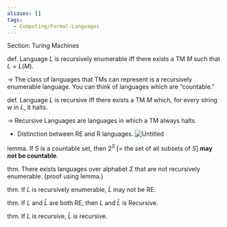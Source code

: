 ```yaml
---
aliases: []
tags:
  - Computing/Formal-Languages
---
```


Section: Turing Machines

def. Language $L$ is recursively enumerable iff there exists a TM $M$ such that $L=L(M)$.

→ The class of languages that TMs can represent is a recursively enumerable language. You can think of languages which are “countable.”

def. Language $L$ is recursive iff there exists a TM $M$ which, for every string $w$ in $L$, it halts.

→ Recursive Languages are languages in which a TM always halts.

- Distinction between RE and R languages.
![Untitled](Untitled%208.png)

lemma. If $S$ is a countable set, then $2^S$ [= the set of all subsets of $S$] **may not be countable**.

thm. There exists languages over alphabet $\Sigma$ that are not recursively enumerable. (proof using lemma.)

thm. If $L$ is recursively enumerable, $\bar{L}$ may not be RE.

thm. If $L$ and $\bar{L}$ are both RE, then $L$ and $\bar{L}$ is Recursive.

thm. If $L$ is recursive, $\bar{L}$ is recursive.
